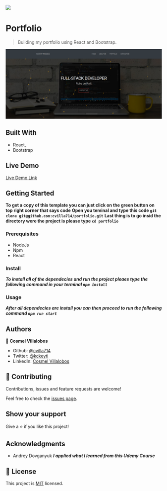 ![](https://img.shields.io/badge/Microverse-blueviolet)

# Portfolio

> Building my portfolio using React and Bootstrap.

![screenshot](./app_screenshot.png)

## Built With

- React,
- Bootstrap

## Live Demo

[Live Demo Link](https://livedemo.com)

## Getting Started

**To get a copy of this template you can just click on the green button on top right corner that says code**
**Open you teminal and type this code `git clone git@github.com:cvilla714/portfolio.git`**
**Last thing is to go insid the directory were the project is please type `cd portfolio`**

### Prerequisites

- NodeJs
- Npm
- React

### Install

**_To install all of the dependecies and run the project pleaes type the following command in your terminal `npm install`_**

### Usage

**_After all dependecies are install you can then proceed to run the following command `npm run start`_**

## Authors

👤 **Cosmel Villalobos**

- Github: [@cvilla714](https://github.com/cvilla714)
- Twitter: [@kckeyti](https://twitter.com/kckeyti)
- LinkedIn: [Cosmel Villalobos](https://www.linkedin.com/in/cosvilla/)

## 🤝 Contributing

Contributions, issues and feature requests are welcome!

Feel free to check the [issues page](https://github.com/cvilla714/portfolio/issues).

## Show your support

Give a ⭐️ if you like this project!

## Acknowledgments

- Andrey Dovganyuk **_I applied what I learned from this Udemy Course_**

## 📝 License

This project is [MIT](https://github.com/cvilla714/portfolio/blob/master/LICENSE) licensed.

